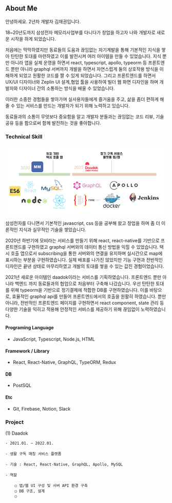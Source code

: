 ## About Me

안녕하세요. 2년차 개발자 김재권입니다.

18~20년도까지 삼성전자 메모리사업부를 다니다가 창업을 하고자 나와 개발자로 새로운 시작을 하게 되었습니다.

처음에는 막막하였지만 동료들의 도움과 끊임없는 자기계발을 통해 기본적인 지식을 쌓아 탄탄한 토대를 마련하였고 이를 발전시켜 여러 아이템을 만들 수 있었습니다. 지식 뿐만 아니라 앱을 실제 운영을 하면서 react, typescript, apollo, typeorm 등 프론트엔드 뿐만 아니라 graphql 서버까지 개발을 하면서 자연스럽게 둘의 상호작용 방식을 이해하게 되었고 원활한 코드를 짤 수 있게 되었습니다. 그리고 프론트엔드를 하면서 UX/UI 디자이너와 Zeplin UI 설계,협업 툴을 사용하여 빌더 웹 화면 디자인을 하며 개발자와 디자이너 간의 소통하는 방식을 배울 수 있었습니다.

이러한 소중한 경험들을 쌓아가며 실사용자들에게 즐거움을 주고, 삶을 좀더 편하게 해줄 수 있는 서비스를 만드는 개발자가 되기 위해 노력하고 있습니다.

동료들과의 소통이 무엇보다 중요함을 알고 개발자 분들과는 끊임없는 코드 리뷰, 기술 공유 등을 함으로써 함께 발전하는 것을 좋아합니다.


### Technical Skill

![Skill](./image/doodo.png)

삼성전자를 다니면서 기본적인 javascript, css 등을 공부해 왔고 창업을 하며 좀 더 이론적인 지식과 실무적인 기술을 쌓았습니다.

2020년 하반기에 모비라는 서비스를 만들기 위해 react, react-native를 기반으로 프론트엔드를 구현하였고 graphql 서버와의 데이터 통신 방법을 익힐 수 있었습니다. 택시 호출 앱으로서 subscribing을 통한 서버와의 연결을 유지하며 실시간으로 map에 표시하는 부분을 구현하였습니다. 실제 배포를 나가진 않았지만 기능 구현과 전반적인 디자인은 끝낸 상태로 마무리하였고 개발의 토대를 쌓을 수 있는 값진 경험이었습니다.

2021년 새로운 아이템인 daadok이라는 서비스를 기획하였습니다. 프론트엔드 뿐만 아니라 백엔드 까지 동료들과의 협업으로 처음부터 구축해 나갔습니다. 우선 탄탄한 토대를 위해 typeorm을 기반으로 정기결제에 적합한 DB를 구현하였습니다. 이를 바탕으로, 효율적인 graphql api를 만들어 프론트엔드에서의 호출을 원활히 하였습니다. 뿐만 아니라, 전반적인 프론트엔드 페이지를 구현하면서 react component, state 관리 등 다양한 기술을 익히고 적용해 안정적인 서비스를 제공하기 위해 끊임없이 노력하였습니다.

#### Programing Language
  - JavaScript, Typescript, Node.js, HTML

#### Framework / Library
  - React, React-Native, GraphQL, TypeORM, Redux

#### DB
  - PostSQL

#### Etc
  - Git, Firebase, Notion, Slack


### Project

(1) Daadok

    - 2021.01. ~ 2022.01.

    - 생활 구독 매칭 서비스 플랫폼

    - 기술 : React, React-Native, GraphQL, Apollo, MySQL

    - 역할

        ○ 앱/웹 UI 구성 및 서버 API 환경 구축
        ○ DB 구조, 설계
        ○ 
